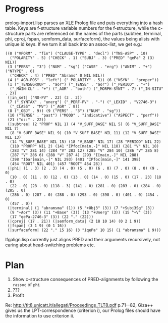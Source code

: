Progress
==========

prolog-import.lisp parses an XLE Prolog file and puts everything into
a hash table. Keys are f-structure variable numbers for the
f-structure, while the c-structure parts are referenced on the names
of the parts (subtree, terminal, phi, cproj, fspan, semform_data,
surfaceform), the values being alists with unique id keys. If we turn
it all back into an assoc-list, we get e.g.:

    ((0 ("VFORM" . "fin") ("CLAUSE-TYPE" . "decl") ("TNS-ASP" . 10)
      ("POLARITY" . 5) ("CHECK" . 1) ("SUBJ" . 3) ("PRED" "qePa" 2 (3) NIL))
     (3 ("PERS" . "3") ("NUM" . "sg") ("CASE" . "erg") ("ANIM" . "+") ("NTYPE" . 6)
      ("CHECK" . 4) ("PRED" "Abrams" 0 NIL NIL))
     (4 ("_AGR-POS" . "left") ("_POLARITY" . 5)) (6 ("NSYN" . "proper"))
     (1 ("_TENSEGROUP" . "aor") ("_TENSE" . "aor") ("_PERIOD" . "+")
      ("_MAIN-CL" . "+") ("_AGR" . "both") ("_MORPH-SYNT" . 7) ("_IN-SITU" . 2))
     (|in_set| ("NO-PV" . 22) (3 . 2))
     (7 ("_SYNTAX" . "unerg") ("_PERF-PV" . "-") ("_LEXID" . "V2746-3")
      ("_CLASS" . "MV") ("_AGR" . 8))
     (8 ("_OBJ" . 9)) (9 ("PERS" . "3") ("NUM" . "sg"))
     (10 ("TENSE" . "past") ("MOOD" . "indicative") ("ASPECT" . "perf"))
     (21 ("o::" . 22))
     (|subtree| (2 "PROP" NIL 1) (4 "V_SUFF_BASE" NIL 5) (6 "V_SUFF_BASE" NIL 7)
      (8 "V_SUFF_BASE" NIL 9) (10 "V_SUFF_BASE" NIL 11) (12 "V_SUFF_BASE" NIL 13)
      (14 "V_SUFF_BASE" NIL 15) (18 "V_BASE" NIL 17) (28 "PERIOD" NIL 22)
      (118 "PROPP" NIL 2) (141 "IPfoc[main,-]" NIL 118) (281 "V" NIL 18)
      (283 "V" 281 14) (284 "V" 283 12) (285 "V" 284 10) (286 "V" 285 8)
      (287 "V" 286 6) (288 "V" 287 4) (293 "I[main,-]" NIL 288)
      (398 "Ibar[main,-]" NIL 293) (401 "IPfoc[main,-]" 141 398)
      (454 "ROOT" NIL 401) (457 "ROOT" 454 28))
     (|phi| (1 . 3) (2 . 3) (4 . 0) (5 . 0) (6 . 0) (7 . 0) (8 . 0) (9 . 0)
      (10 . 0) (11 . 0) (12 . 0) (13 . 0) (14 . 0) (15 . 0) (17 . 23) (18 . 0)
      (22 . 0) (28 . 0) (118 . 3) (141 . 0) (281 . 0) (283 . 0) (284 . 0) (285 . 0)
      (286 . 0) (287 . 0) (288 . 0) (293 . 0) (398 . 0) (401 . 0) (454 . 0)
      (457 . 0))
     (|terminal| (1 "abramsma" (1)) (5 "+Obj3" (3)) (7 "+Subj3Sg" (3))
      (9 "+Aor" (3)) (11 "+Base" (3)) (13 "+Unerg" (3)) (15 "+V" (3))
      (17 "qePa-2746-3" (3)) (22 "." (22)))
     (|cproj| (17 . 21)) (|semform_data| (2 18 10 14) (0 2 1 9))
     (|fspan| (3 1 9) (0 1 16))
     (|surfaceform| (22 "." 15 16) (3 "iqePa" 10 15) (1 "abramsma" 1 9)))

lfgalign.lisp currently just aligns PRED and their arguments
recursively, not caring about head-switching problems etc.

Plan
==========

1. Show c-structure consequences of PRED-alignments by following
 the `rassoc` of `phi` 
2. ???
3. Profit

Re: http://tlt8.unicatt.it/allegati/Proceedings_TLT8.pdf p.71--82,
Giza++ gives us the LPT-correspondence (criterion i), our Prolog files
should have the information to use criterion ii.

